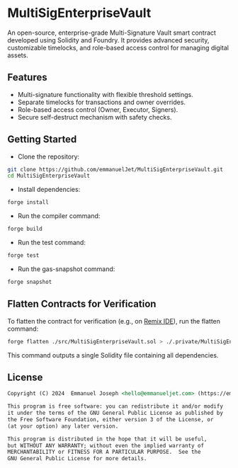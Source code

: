 # MultiSigEnterpriseVault

An open-source, enterprise-grade Multi-Signature Vault smart contract developed using Solidity and Foundry. It provides advanced security, customizable timelocks, and role-based access control for managing digital assets.

## Features

- Multi-signature functionality with flexible threshold settings.
- Separate timelocks for transactions and owner overrides.
- Role-based access control (Owner, Executor, Signers).
- Secure self-destruct mechanism with safety checks.

## Getting Started

- Clone the repository:

```bash
git clone https://github.com/emmanuelJet/MultiSigEnterpriseVault.git
cd MultiSigEnterpriseVault
```

- Install dependencies:

```bash
forge install
```

- Run the compiler command:

```bash
forge build
```

- Run the test command:

```bash
forge test
```

- Run the gas-snapshot command:

```bash
forge snapshot
```

## Flatten Contracts for Verification

To flatten the contract for verification (e.g., on [Remix IDE](https://remix.ethereum.org/)), run the flatten command:

```bash
forge flatten ./src/MultiSigEnterpriseVault.sol > ./.private/MultiSigEnterpriseVault.sol
```

This command outputs a single Solidity file containing all dependencies.

## License

```md
Copyright (C) 2024  Emmanuel Joseph <hello@emmanueljet.com> (https://emmanueljet.com)

This program is free software: you can redistribute it and/or modify
it under the terms of the GNU General Public License as published by
the Free Software Foundation, either version 3 of the License, or
(at your option) any later version.

This program is distributed in the hope that it will be useful,
but WITHOUT ANY WARRANTY; without even the implied warranty of
MERCHANTABILITY or FITNESS FOR A PARTICULAR PURPOSE.  See the
GNU General Public License for more details.
```

